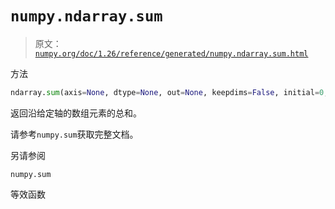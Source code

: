 # `numpy.ndarray.sum`

> 原文：[`numpy.org/doc/1.26/reference/generated/numpy.ndarray.sum.html`](https://numpy.org/doc/1.26/reference/generated/numpy.ndarray.sum.html)

方法

```py
ndarray.sum(axis=None, dtype=None, out=None, keepdims=False, initial=0, where=True)
```

返回沿给定轴的数组元素的总和。

请参考`numpy.sum`获取完整文档。

另请参阅

`numpy.sum`

等效函数
